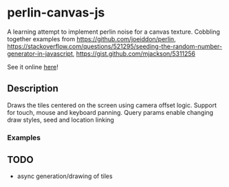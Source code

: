 # perlin-canvas-js
A learning attempt to implement perlin noise for a canvas texture.
Cobbling together examples from https://github.com/joeiddon/perlin, https://stackoverflow.com/questions/521295/seeding-the-random-number-generator-in-javascript, https://gist.github.com/mjackson/5311256

See it online [here](https://eyeofmidas.github.io/perlin-canvas-js/)!

## Description

Draws the tiles centered on the screen using camera offset logic. Support for touch, mouse and keyboard panning. Query params enable changing draw styles, seed and location linking

### Examples


## TODO
* async generation/drawing of tiles


